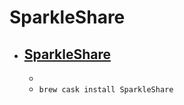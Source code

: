 # SparkleShare
- [SparkleShare](https://sparkleshare.org/)
  - 
  - 
  - `brew cask install SparkleShare`
